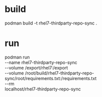 # build
podman build -t rhel7-thirdparty-repo-sync .

# run
podman run \
--name rhel7-thirdparty-repo-sync \
--volume /export/rhel7:/export \
--volume /root/build/rhel7-thirdparty-repo-sync/root/requirements.txt:/requirements.txt \
--rm \
localhost/rhel7-thirdparty-repo-sync
